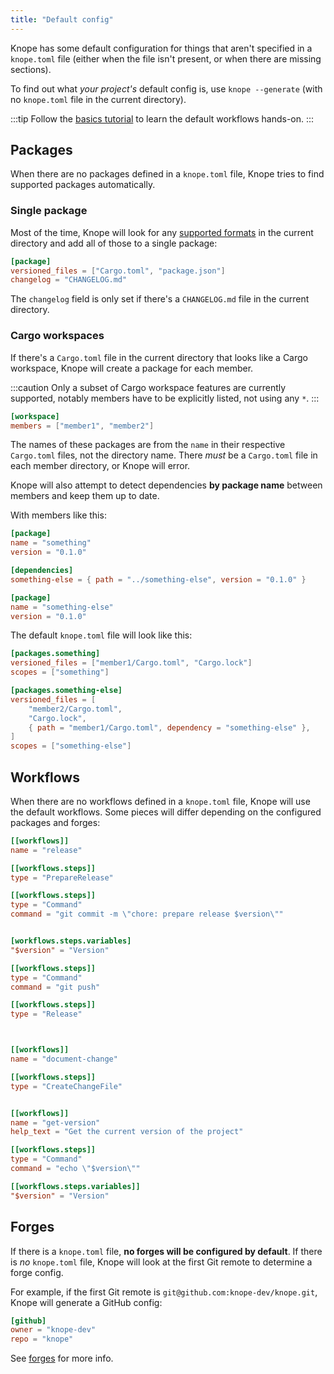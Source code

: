 ```yaml
---
title: "Default config"
---
```


Knope has some default configuration for things that aren't specified in a `knope.toml` file
(either when the file isn't present, or when there are missing sections).

To find out what _your project's_ default config is, use
`knope --generate` (with no `knope.toml` file in the current directory).

:::tip
Follow the [basics tutorial](/tutorials/releasing-basic-projects) to learn the default workflows hands-on.
:::

## Packages

When there are no packages defined in a `knope.toml` file, Knope tries to find supported packages automatically.

### Single package

Most of the time,
Knope will look for any [supported formats](/reference/config-file/packages#versioned_files) in the current directory
and add all of those to a single package:

```toml title="knope.toml"
[package]
versioned_files = ["Cargo.toml", "package.json"]
changelog = "CHANGELOG.md"
```

The `changelog` field is only set if there's a `CHANGELOG.md` file in the current directory.

### Cargo workspaces

If there's a `Cargo.toml` file in the current directory that looks like a Cargo workspace,
Knope will create a package for each member.

:::caution
Only a subset of Cargo workspace features are currently supported, notably members have to be explicitly listed, not using any `*`.
:::

```toml title="Cargo.toml"
[workspace]
members = ["member1", "member2"]
```

The names of these packages are from the `name` in their respective `Cargo.toml` files, not the directory name.
There _must_ be a `Cargo.toml` file in each member directory, or Knope will error.

Knope will also attempt to detect dependencies **by package name** between members and keep them up to date.

With members like this:

```toml title="member1/Cargo.toml"
[package]
name = "something"
version = "0.1.0"

[dependencies]
something-else = { path = "../something-else", version = "0.1.0" }
```

```toml title="member2/Cargo.toml"
[package]
name = "something-else"
version = "0.1.0"
```

The default `knope.toml` file will look like this:

```toml title="Default knope.toml"
[packages.something]
versioned_files = ["member1/Cargo.toml", "Cargo.lock"]
scopes = ["something"]

[packages.something-else]
versioned_files = [
    "member2/Cargo.toml", 
    "Cargo.lock",
    { path = "member1/Cargo.toml", dependency = "something-else" },
]
scopes = ["something-else"]
```

## Workflows

When there are no workflows defined in a `knope.toml` file, Knope will use the default workflows.
Some pieces will differ depending on the configured packages and forges:

```toml title="knope.toml" {"Does not use a $version variable when there are multiple packages": 11-13} {"Moves git push down here and pushes tags if no forges are configured": 22} {"Omits "get-version" when there are multiple packages": 30-40}
[[workflows]]
name = "release"

[[workflows.steps]]
type = "PrepareRelease"

[[workflows.steps]]
type = "Command"
command = "git commit -m \"chore: prepare release $version\""


[workflows.steps.variables]
"$version" = "Version"

[[workflows.steps]]
type = "Command"
command = "git push"

[[workflows.steps]]
type = "Release"



[[workflows]]
name = "document-change"

[[workflows.steps]]
type = "CreateChangeFile"


[[workflows]]
name = "get-version"
help_text = "Get the current version of the project"

[[workflows.steps]]
type = "Command"
command = "echo \"$version\""

[[workflows.steps.variables]]
"$version" = "Version"
```

## Forges

If there is a `knope.toml` file, **no forges will be configured by default**.
If there is _no_ `knope.toml` file, Knope will look at the first Git remote to determine a forge config.

For example, if the first Git remote is `git@github.com:knope-dev/knope.git`, Knope will generate a GitHub config:

```toml title="knope.toml"
[github]
owner = "knope-dev"
repo = "knope"
```

See [forges](/reference/concepts/forge) for more info.
